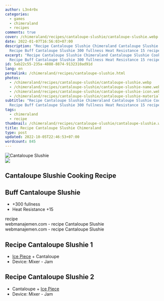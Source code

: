 ```yaml
---
author: L3n4r0x
categories:
  - games
  - chimeraland
  - recipes
comments: true
cover: /chimeraland/recipes/cantaloupe-slushie/cantaloupe-slushie.webp
date: 2022-01-07T16:56:03+07:00
description: "Recipe Cantaloupe Slushie Chimeraland Cantaloupe Slushie Cooking
  Recipe Buff Cantaloupe Slushie 300 fullness Heat Resistance 15 recipe "
excerpt: "Recipe Cantaloupe Slushie Chimeraland Cantaloupe Slushie Cooking
  Recipe Buff Cantaloupe Slushie 300 fullness Heat Resistance 15 recipe "
id: 5ab22c55-235a-4888-8874-9132310ad91d
lang: en
permalink: /chimeraland/recipes/cantaloupe-slushie.html
photos:
  - /chimeraland/recipes/cantaloupe-slushie/cantaloupe-slushie.webp
  - /chimeraland/recipes/cantaloupe-slushie/cantaloupe-slushie-name.webp
  - /chimeraland/recipes/cantaloupe-slushie/cantaloupe-slushie-icon.webp
  - /chimeraland/recipes/cantaloupe-slushie/cantaloupe-slushie-material.webp
subtitle: "Recipe Cantaloupe Slushie Chimeraland Cantaloupe Slushie Cooking
  Recipe Buff Cantaloupe Slushie 300 fullness Heat Resistance 15 recipe "
tags:
  - chimeraland
  - recipe
thumbnail: /chimeraland/recipes/cantaloupe-slushie/cantaloupe-slushie.webp
title: Recipe Cantaloupe Slushie Chimeraland
type: post
updated: 2022-10-05T22:46:53+07:00
wordcount: 845
---
```


<link
  rel="stylesheet"
  href="https://rawcdn.githack.com/dimaslanjaka/Web-Manajemen/870a349/css/bootstrap-5-3-0-alpha3-wrapper.css"
/>
<section id="bootstrap-wrapper">
  <div data-bs-theme="dark">
    <div class="card mb-2">
      <div class="card-body">
        <div class="row g-0">
          <div class="col-sm-4 position-relative mb-2">
            <img
              src="https://www.webmanajemen.com/chimeraland/recipes/cantaloupe-slushie/cantaloupe-slushie-material.webp"
              class="card-img fit-cover w-100 h-100"
              alt="Cantaloupe Slushie"
              data-fancybox="true"
            />
          </div>
          <div class="col-sm-8 mb-2">
            <div class="card-body">
              <div class="d-flex flex-row align-items-center mb-3">
                <img
                  class="d-inline-block me-2"
                  src="https://www.webmanajemen.com/chimeraland/recipes/cantaloupe-slushie/cantaloupe-slushie-icon.webp"
                  width="auto"
                  height="auto"
                  style="vertical-align: middle"
                />
                <h2 class="fs-5">Cantaloupe Slushie Cooking Recipe</h2>
              </div>
              <h2 class="card-title fs-5">Buff Cantaloupe Slushie</h2>
              <div class="card-text">
                <ul>
                  <li>+300 fullness</li>
                  <li>Heat Resistance +15</li>
                </ul>
              </div>
              <span class="badge rounded-pill">recipe</span>
            </div>
            <div class="card-footer text-end text-muted mt-auto">
              webmanajemen.com - recipe Cantaloupe Slushie
            </div>
          </div>
        </div>
      </div>
      <div class="card-footer text-end text-muted">
        webmanajemen.com - recipe Cantaloupe Slushie
      </div>
    </div>
    <div class="row mb-2">
      <div class="col-12 col-lg-6 recipe-item mb-2">
        <div class="card">
          <div class="card-body">
            <h2 class="card-title fs-5">Recipe Cantaloupe Slushie 1</h2>
            <div class="card-text">
              <ul>
                <li>
                  <a
                    class="text-decoration-none text-primary"
                    href="/chimeraland/materials/ice-piece.html"
                    >Ice Piece</a
                  ><span> + </span>Cantaloupe
                </li>
                <li>Device: Mixer - Jam</li>
              </ul>
            </div>
          </div>
        </div>
      </div>
      <div class="col-12 col-lg-6 recipe-item mb-2">
        <div class="card">
          <div class="card-body">
            <h2 class="card-title fs-5">Recipe Cantaloupe Slushie 2</h2>
            <div class="card-text">
              <ul>
                <li>
                  Cantaloupe<span> + </span
                  ><a
                    class="text-decoration-none text-primary"
                    href="/chimeraland/materials/ice-piece.html"
                    >Ice Piece</a
                  >
                </li>
                <li>Device: Mixer - Jam</li>
              </ul>
            </div>
          </div>
        </div>
      </div>
    </div>
  </div>
</section>